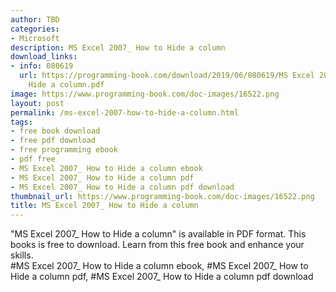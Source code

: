 ```yaml
---
author: TBD
categories:
- Microsoft
description: MS Excel 2007_ How to Hide a column
download_links:
- info: 080619
  url: https://programming-book.com/download/2019/06/080619/MS Excel 2007_ How to
    Hide a column.pdf
image: https://www.programming-book.com/doc-images/16522.png
layout: post
permalink: /ms-excel-2007-how-to-hide-a-column.html
tags:
- free book download
- free pdf download
- free programming ebook
- pdf free
- MS Excel 2007_ How to Hide a column ebook
- MS Excel 2007_ How to Hide a column pdf
- MS Excel 2007_ How to Hide a column pdf download
thumbnail_url: https://www.programming-book.com/doc-images/16522.png
title: MS Excel 2007_ How to Hide a column
---
```


 
<div class="item-desc text-justify">
  "MS Excel 2007_ How to Hide a column" is available in PDF format. This books is free to download. Learn from this free book and enhance your skills.
  <br>
  #MS Excel 2007_ How to Hide a column ebook, #MS Excel 2007_ How to Hide a column pdf, #MS Excel 2007_ How to Hide a column pdf download
</div>